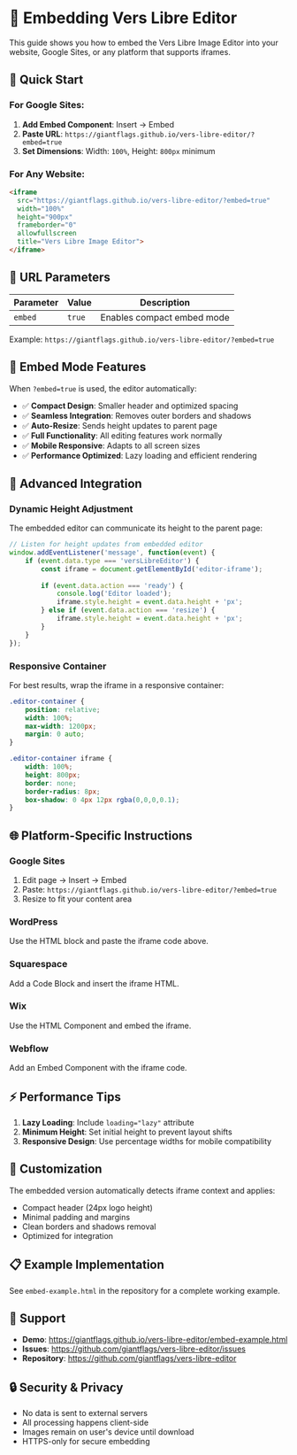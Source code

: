 # 🎨 Embedding Vers Libre Editor

This guide shows you how to embed the Vers Libre Image Editor into your website, Google Sites, or any platform that supports iframes.

## 🚀 Quick Start

### For Google Sites:

1. **Add Embed Component**: Insert → Embed
2. **Paste URL**: `https://giantflags.github.io/vers-libre-editor/?embed=true`
3. **Set Dimensions**: Width: `100%`, Height: `800px` minimum

### For Any Website:

```html
<iframe 
  src="https://giantflags.github.io/vers-libre-editor/?embed=true" 
  width="100%" 
  height="900px" 
  frameborder="0"
  allowfullscreen
  title="Vers Libre Image Editor">
</iframe>
```

## 🎯 URL Parameters

| Parameter | Value | Description |
|-----------|-------|-------------|
| `embed` | `true` | Enables compact embed mode |

Example: `https://giantflags.github.io/vers-libre-editor/?embed=true`

## 📱 Embed Mode Features

When `?embed=true` is used, the editor automatically:

- ✅ **Compact Design**: Smaller header and optimized spacing
- ✅ **Seamless Integration**: Removes outer borders and shadows  
- ✅ **Auto-Resize**: Sends height updates to parent page
- ✅ **Full Functionality**: All editing features work normally
- ✅ **Mobile Responsive**: Adapts to all screen sizes
- ✅ **Performance Optimized**: Lazy loading and efficient rendering

## 🔧 Advanced Integration

### Dynamic Height Adjustment

The embedded editor can communicate its height to the parent page:

```javascript
// Listen for height updates from embedded editor
window.addEventListener('message', function(event) {
    if (event.data.type === 'versLibreEditor') {
        const iframe = document.getElementById('editor-iframe');
        
        if (event.data.action === 'ready') {
            console.log('Editor loaded');
            iframe.style.height = event.data.height + 'px';
        } else if (event.data.action === 'resize') {
            iframe.style.height = event.data.height + 'px';
        }
    }
});
```

### Responsive Container

For best results, wrap the iframe in a responsive container:

```css
.editor-container {
    position: relative;
    width: 100%;
    max-width: 1200px;
    margin: 0 auto;
}

.editor-container iframe {
    width: 100%;
    height: 800px;
    border: none;
    border-radius: 8px;
    box-shadow: 0 4px 12px rgba(0,0,0,0.1);
}
```

## 🌐 Platform-Specific Instructions

### Google Sites
1. Edit page → Insert → Embed
2. Paste: `https://giantflags.github.io/vers-libre-editor/?embed=true`
3. Resize to fit your content area

### WordPress
Use the HTML block and paste the iframe code above.

### Squarespace
Add a Code Block and insert the iframe HTML.

### Wix
Use the HTML Component and embed the iframe.

### Webflow
Add an Embed Component with the iframe code.

## ⚡ Performance Tips

1. **Lazy Loading**: Include `loading="lazy"` attribute
2. **Minimum Height**: Set initial height to prevent layout shifts
3. **Responsive Design**: Use percentage widths for mobile compatibility

## 🎨 Customization

The embedded version automatically detects iframe context and applies:

- Compact header (24px logo height)
- Minimal padding and margins
- Clean borders and shadows removal
- Optimized for integration

## 📋 Example Implementation

See `embed-example.html` in the repository for a complete working example.

## 🛟 Support

- **Demo**: https://giantflags.github.io/vers-libre-editor/embed-example.html
- **Issues**: https://github.com/giantflags/vers-libre-editor/issues
- **Repository**: https://github.com/giantflags/vers-libre-editor

## 🔒 Security & Privacy

- No data is sent to external servers
- All processing happens client-side
- Images remain on user's device until download
- HTTPS-only for secure embedding